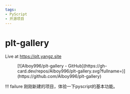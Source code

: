 ```yaml
---
tags:
- PyScript
- 开源项目
---
```

# plt-gallery
Live at <https://plt.yangz.site>

<figure markdown>
[![AIboy996/plt-gallery - GitHub](https://gh-card.dev/repos/AIboy996/plt-gallery.svg?fullname=)](https://github.com/AIboy996/plt-gallery)
</figure>

!!! failure
    刚刚新建的项目，体验一下pyscript的基本功能。